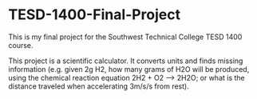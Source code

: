 # TESD-1400-Final-Project
This is my final project for the Southwest Technical College TESD 1400 course.

This project is a scientific calculator. It converts units and finds missing information (e.g. given 2g H2, how many grams of H2O will be produced, using the chemical reaction equation 2H2 + O2 --> 2H2O; or what is the distance traveled when accelerating 3m/s/s from rest).
